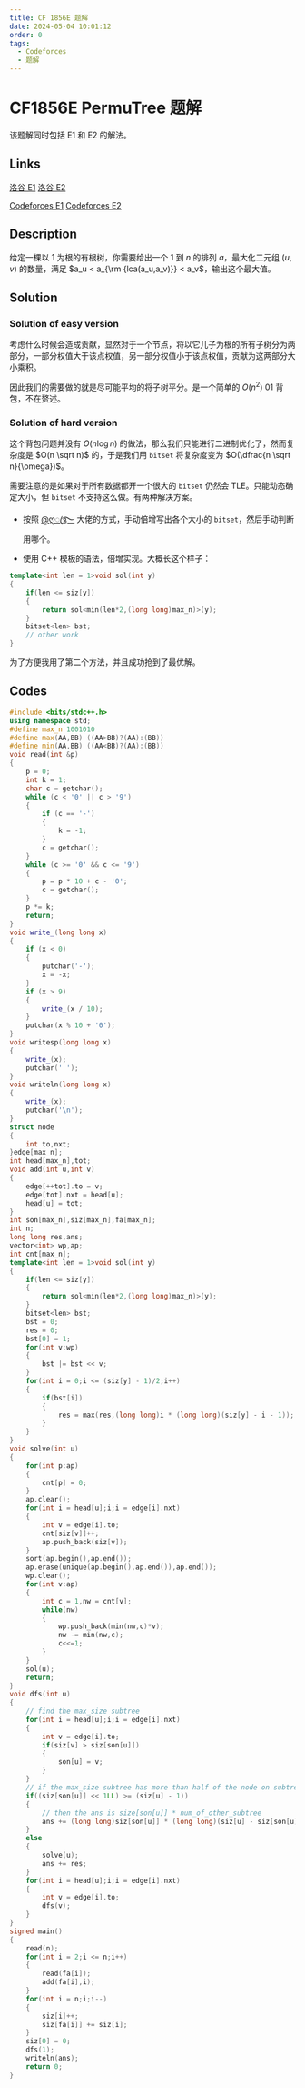 ```yaml
---
title: CF 1856E 题解
date: 2024-05-04 10:01:12
order: 0
tags:
  - Codeforces
  - 题解
---
```

<!---->
<!--more-->

# CF1856E PermuTree 题解

该题解同时包括 E1 和 E2 的解法。

## Links

[洛谷 E1](https://www.luogu.com.cn/problem/CF1856E1) [洛谷 E2](https://www.luogu.com.cn/problem/CF1856E2)

[Codeforces E1](https://codeforces.com/problemset/problem/1856/E1) [Codeforces E2](https://codeforces.com/problemset/problem/1856/E2)

## Description

给定一棵以 $1$ 为根的有根树，你需要给出一个 $1$ 到 $n$ 的排列 $a$，最大化二元组 $(u,v)$ 的数量，满足 $a_u < a_{\rm
{lca(a_u,a_v)}} < a_v$，输出这个最大值。

## Solution

### Solution of easy version

考虑什么时候会造成贡献，显然对于一个节点，将以它儿子为根的所有子树分为两部分，一部分权值大于该点权值，另一部分权值小于该点权值，贡献为这两部分大小乘积。

因此我们的需要做的就是尽可能平均的将子树平分。是一个简单的 $O(n^2)$ 01 背包，不在赘述。

### Solution of hard version

这个背包问题并没有 $O(n \log n)$ 的做法，那么我们只能进行二进制优化了，然而复杂度是 $O(n \sqrt n)$ 的，于是我们用 `bitset` 将复杂度变为 $O(\dfrac{n \sqrt n}{\omega})$。

需要注意的是如果对于所有数据都开一个很大的 `bitset` 仍然会 TLE。只能动态确定大小，但 `bitset` 不支持这么做。有两种解决方案。

- 按照 [@ღꦿ࿐](https://www.luogu.com.cn/user/161697) 大佬的方式，手动倍增写出各个大小的 `bitset`，然后手动判断用哪个。

- 使用 C++ 模板的语法，倍增实现。大概长这个样子：

```cpp
template<int len = 1>void sol(int y)
{
    if(len <= siz[y])
    {
        return sol<min(len*2,(long long)max_n)>(y);
    }
    bitset<len> bst;
    // other work
}
```

为了方便我用了第二个方法，并且成功抢到了最优解。

## Codes

```cpp
#include <bits/stdc++.h>
using namespace std;
#define max_n 1001010
#define max(AA,BB) ((AA>BB)?(AA):(BB))
#define min(AA,BB) ((AA<BB)?(AA):(BB))
void read(int &p)
{
    p = 0;
    int k = 1;
    char c = getchar();
    while (c < '0' || c > '9')
    {
        if (c == '-')
        {
            k = -1;
        }
        c = getchar();
    }
    while (c >= '0' && c <= '9')
    {
        p = p * 10 + c - '0';
        c = getchar();
    }
    p *= k;
    return;
}
void write_(long long x)
{
    if (x < 0)
    {
        putchar('-');
        x = -x;
    }
    if (x > 9)
    {
        write_(x / 10);
    }
    putchar(x % 10 + '0');
}
void writesp(long long x)
{
    write_(x);
    putchar(' ');
}
void writeln(long long x)
{
    write_(x);
    putchar('\n');
}
struct node
{
    int to,nxt;
}edge[max_n];
int head[max_n],tot;
void add(int u,int v)
{
    edge[++tot].to = v;
    edge[tot].nxt = head[u];
    head[u] = tot;
}
int son[max_n],siz[max_n],fa[max_n];
int n;
long long res,ans;
vector<int> wp,ap;
int cnt[max_n];
template<int len = 1>void sol(int y)
{
    if(len <= siz[y])
    {
        return sol<min(len*2,(long long)max_n)>(y);
    }
    bitset<len> bst;
    bst = 0;
    res = 0;
    bst[0] = 1;
    for(int v:wp)
    {
        bst |= bst << v;
    }
    for(int i = 0;i <= (siz[y] - 1)/2;i++)
    {
        if(bst[i])
        {
            res = max(res,(long long)i * (long long)(siz[y] - i - 1));
        }
    }
}
void solve(int u)
{
    for(int p:ap)
    {
        cnt[p] = 0;
    }
    ap.clear();
    for(int i = head[u];i;i = edge[i].nxt)
    {
        int v = edge[i].to;
        cnt[siz[v]]++;
        ap.push_back(siz[v]);
    }
    sort(ap.begin(),ap.end());
    ap.erase(unique(ap.begin(),ap.end()),ap.end());
    wp.clear();
    for(int v:ap)
    {
        int c = 1,nw = cnt[v];
        while(nw)
        {
            wp.push_back(min(nw,c)*v);
            nw -= min(nw,c);
            c<<=1;
        }
    }
    sol(u);
    return;
}
void dfs(int u)
{
    // find the max_size subtree
    for(int i = head[u];i;i = edge[i].nxt)
    {
        int v = edge[i].to;
        if(siz[v] > siz[son[u]])
        {
            son[u] = v;
        }
    }
    // if the max_size subtree has more than half of the node on subtree_u
    if((siz[son[u]] << 1LL) >= (siz[u] - 1))
    {
        // then the ans is size[son[u]] * num_of_other_subtree
        ans += (long long)siz[son[u]] * (long long)(siz[u] - siz[son[u]] - 1);
    }
    else
    {
        solve(u);
        ans += res;
    }
    for(int i = head[u];i;i = edge[i].nxt)
    {
        int v = edge[i].to;
        dfs(v);
    }
}
signed main()
{
    read(n);
    for(int i = 2;i <= n;i++)
    {
        read(fa[i]);
        add(fa[i],i);
    }
    for(int i = n;i;i--)
    {
        siz[i]++;
        siz[fa[i]] += siz[i];
    }
    siz[0] = 0;
    dfs(1);
    writeln(ans);
    return 0;
}
```